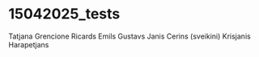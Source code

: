 # 15042025_tests
Tatjana Grencione
Ricards
Emils
Gustavs
Janis Cerins (sveikini)
Krisjanis Harapetjans
